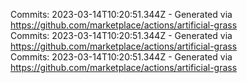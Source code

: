 Commits: 2023-03-14T10:20:51.344Z - Generated via https://github.com/marketplace/actions/artificial-grass
<br>
Commits: 2023-03-14T10:20:51.344Z - Generated via https://github.com/marketplace/actions/artificial-grass
<br>
Commits: 2023-03-14T10:20:51.344Z - Generated via https://github.com/marketplace/actions/artificial-grass
<br>
